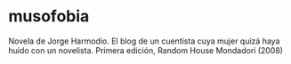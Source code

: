 musofobia
=========

Novela de Jorge Harmodio. El blog de un cuentista cuya mujer quizá haya huido con un novelista. Primera edición, Random House Mondadori (2008)
